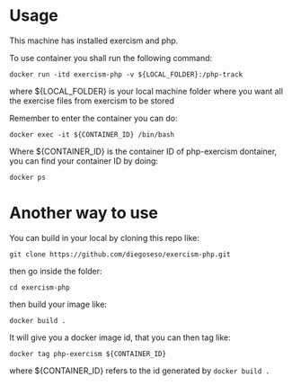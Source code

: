 # Usage

This machine has installed exercism and php.

To use container you shall run the following command:

    docker run -itd exercism-php -v ${LOCAL_FOLDER}:/php-track

where ${LOCAL_FOLDER} is your local machine folder where you want all the exercise files from exercism to be stored
    
Remember to enter the container you can do: 

    docker exec -it ${CONTAINER_ID} /bin/bash
    
Where ${CONTAINER_ID} is the container ID of php-exercism dontainer, you can find your container ID by doing:

    docker ps  
    
# Another way to use


You can build in your local by cloning this repo like:

    git clone https://github.com/diegoseso/exercism-php.git
    
then go inside the folder:

    cd exercism-php 

then build your image like: 

    docker build .
    
It will give you a docker image id, that you can then tag like:

    docker tag php-exercism ${CONTAINER_ID} 
    
where ${CONTAINER_ID} refers to the id generated by ````docker build .````
